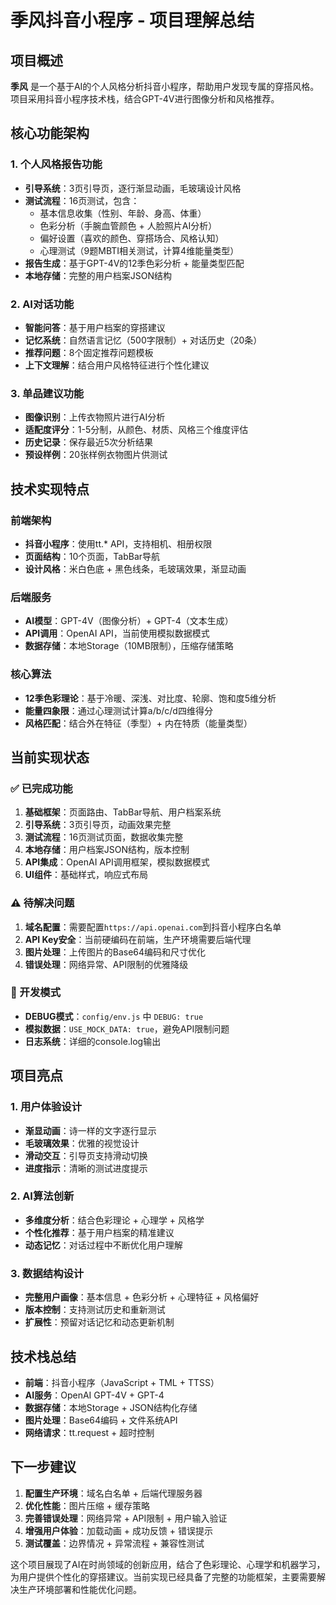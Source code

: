 # 季风抖音小程序 - 项目理解总结

## 项目概述
**季风** 是一个基于AI的个人风格分析抖音小程序，帮助用户发现专属的穿搭风格。项目采用抖音小程序技术栈，结合GPT-4V进行图像分析和风格推荐。

## 核心功能架构

### 1. 个人风格报告功能
- **引导系统**：3页引导页，逐行渐显动画，毛玻璃设计风格
- **测试流程**：16页测试，包含：
  - 基本信息收集（性别、年龄、身高、体重）
  - 色彩分析（手腕血管颜色 + 人脸照片AI分析）
  - 偏好设置（喜欢的颜色、穿搭场合、风格认知）
  - 心理测试（9题MBTI相关测试，计算4维能量类型）
- **报告生成**：基于GPT-4V的12季色彩分析 + 能量类型匹配
- **本地存储**：完整的用户档案JSON结构

### 2. AI对话功能
- **智能问答**：基于用户档案的穿搭建议
- **记忆系统**：自然语言记忆（500字限制）+ 对话历史（20条）
- **推荐问题**：8个固定推荐问题模板
- **上下文理解**：结合用户风格特征进行个性化建议

### 3. 单品建议功能
- **图像识别**：上传衣物照片进行AI分析
- **适配度评分**：1-5分制，从颜色、材质、风格三个维度评估
- **历史记录**：保存最近5次分析结果
- **预设样例**：20张样例衣物图片供测试

## 技术实现特点

### 前端架构
- **抖音小程序**：使用tt.* API，支持相机、相册权限
- **页面结构**：10个页面，TabBar导航
- **设计风格**：米白色底 + 黑色线条，毛玻璃效果，渐显动画

### 后端服务
- **AI模型**：GPT-4V（图像分析）+ GPT-4（文本生成）
- **API调用**：OpenAI API，当前使用模拟数据模式
- **数据存储**：本地Storage（10MB限制），压缩存储策略

### 核心算法
- **12季色彩理论**：基于冷暖、深浅、对比度、轮廓、饱和度5维分析
- **能量四象限**：通过心理测试计算a/b/c/d四维得分
- **风格匹配**：结合外在特征（季型）+ 内在特质（能量类型）

## 当前实现状态

### ✅ 已完成功能
1. **基础框架**：页面路由、TabBar导航、用户档案系统
2. **引导系统**：3页引导页，动画效果完整
3. **测试流程**：16页测试页面，数据收集完整
4. **本地存储**：用户档案JSON结构，版本控制
5. **API集成**：OpenAI API调用框架，模拟数据模式
6. **UI组件**：基础样式，响应式布局

### ⚠️ 待解决问题
1. **域名配置**：需要配置`https://api.openai.com`到抖音小程序白名单
2. **API Key安全**：当前硬编码在前端，生产环境需要后端代理
3. **图片处理**：上传图片的Base64编码和尺寸优化
4. **错误处理**：网络异常、API限制的优雅降级

### 🔄 开发模式
- **DEBUG模式**：`config/env.js` 中 `DEBUG: true`
- **模拟数据**：`USE_MOCK_DATA: true`，避免API限制问题
- **日志系统**：详细的console.log输出

## 项目亮点

### 1. 用户体验设计
- **渐显动画**：诗一样的文字逐行显示
- **毛玻璃效果**：优雅的视觉设计
- **滑动交互**：引导页支持滑动切换
- **进度指示**：清晰的测试进度提示

### 2. AI算法创新
- **多维度分析**：结合色彩理论 + 心理学 + 风格学
- **个性化推荐**：基于用户档案的精准建议
- **动态记忆**：对话过程中不断优化用户理解

### 3. 数据结构设计
- **完整用户画像**：基本信息 + 色彩分析 + 心理特征 + 风格偏好
- **版本控制**：支持测试历史和重新测试
- **扩展性**：预留对话记忆和动态更新机制

## 技术栈总结
- **前端**：抖音小程序（JavaScript + TML + TTSS）
- **AI服务**：OpenAI GPT-4V + GPT-4
- **数据存储**：本地Storage + JSON结构化存储
- **图片处理**：Base64编码 + 文件系统API
- **网络请求**：tt.request + 超时控制

## 下一步建议
1. **配置生产环境**：域名白名单 + 后端代理服务器
2. **优化性能**：图片压缩 + 缓存策略
3. **完善错误处理**：网络异常 + API限制 + 用户输入验证
4. **增强用户体验**：加载动画 + 成功反馈 + 错误提示
5. **测试覆盖**：边界情况 + 异常流程 + 兼容性测试

这个项目展现了AI在时尚领域的创新应用，结合了色彩理论、心理学和机器学习，为用户提供个性化的穿搭建议。当前实现已经具备了完整的功能框架，主要需要解决生产环境部署和性能优化问题。